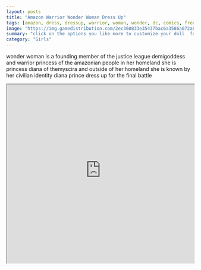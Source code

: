 ```yaml
---
layout: posts
title: "Amazon Warrior Wonder Woman Dress Up"
tags: [amazon, dress, dressup, warrior, woman, wonder, dc, comics, free, online, games, oyna, game, free, games, play, play, games]
image: "https://img.gamedistribution.com/2ec360833e35437bac6a3586a072a69b.jpg"
summary: "click on the options you like more to customize your doll  free online games oyna game free games play play games"
category: "Girls"
---
```


wonder woman is a founding member of the justice league demigoddess and warrior princess of the amazonian people in her homeland she is princess diana of themyscira and outside of her homeland she is known by her civilian identity diana prince dress up for the final battle

<iframe width="100%" height="480px;" src="https://html5.gamedistribution.com/2ec360833e35437bac6a3586a072a69b/"></iframe>